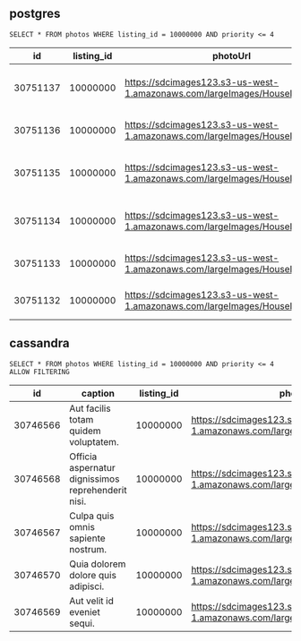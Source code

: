 ## **postgres**

```SELECT * FROM photos WHERE listing_id = 10000000 AND priority <= 4```

id | listing_id | photoUrl | tinyPhotoUrl | Description | priority
---|------------|----------|--------------|------------|---------|
30751137 | 10000000 | https://sdcimages123.s3-us-west-1.amazonaws.com/largeImages/HouseImg112.jpg | https://sdcimages123.s3-us-west-1.amazonaws.com/smallImages/SmallHouseImg112.jpg | Temporibus sit inventore distinctio iusto. | 20 
30751136 | 10000000 | https://sdcimages123.s3-us-west-1.amazonaws.com/largeImages/HouseImg51.jpg | https://sdcimages123.s3-us-west-1.amazonaws.com/smallImages/SmallHouseImg51.jpg | Voluptas nihil est et cupiditate. | 19 
30751135 | 10000000 | https://sdcimages123.s3-us-west-1.amazonaws.com/largeImages/HouseImg2.jpg | https://sdcimages123.s3-us-west-1.amazonaws.com/smallImages/SmallHouseImg2.jpg | Voluptatibus doloribus est autem consequatur. | 18 
30751134 | 10000000 | https://sdcimages123.s3-us-west-1.amazonaws.com/largeImages/HouseImg151.jpg | https://sdcimages123.s3-us-west-1.amazonaws.com/smallImages/SmallHouseImg151.jpg | Sit dignissimos et sapiente tempore. | 17 
30751133 | 10000000 | https://sdcimages123.s3-us-west-1.amazonaws.com/largeImages/HouseImg116.jpg | https://sdcimages123.s3-us-west-1.amazonaws.com/smallImages/SmallHouseImg116.jpg | Nobis et labore dolore quod. | 16 
30751132 | 10000000 | https://sdcimages123.s3-us-west-1.amazonaws.com/largeImages/HouseImg87.jpg | https://sdcimages123.s3-us-west-1.amazonaws.com/smallImages/SmallHouseImg87.jpg | Ut quis accusamus quia deleniti. | 15 


## **cassandra**

```SELECT * FROM photos WHERE listing_id = 10000000 AND priority <= 4 ALLOW FILTERING```

id | caption | listing_id | photourl| priority | tinyurl
---|---------|------------|---------|----------|---------|
30746566 | Aut facilis totam quidem voluptatem. | 10000000 | https://sdcimages123.s3-us-west-1.amazonaws.com/largeImages/HouseImg382.jpg | 0 | https://sdcimages123.s3-us-west-1.amazonaws.com/smallImages/SmallHouseImg382.jpg
30746568 | Officia aspernatur dignissimos reprehenderit nisi. |   10000000 | https://sdcimages123.s3-us-west-1.amazonaws.com/largeImages/HouseImg339.jpg |        2 | https://sdcimages123.s3-us-west-1.amazonaws.com/smallImages/SmallHouseImg339.jpg
30746567 | Culpa quis omnis sapiente nostrum. |   10000000 | https://sdcimages123.s3-us-west-1.amazonaws.com/largeImages/HouseImg151.jpg |        1 | https://sdcimages123.s3-us-west-1.amazonaws.com/smallImages/SmallHouseImg151.jpg
30746570 | Quia dolorem dolore quis adipisci. |   10000000 | https://sdcimages123.s3-us-west-1.amazonaws.com/largeImages/HouseImg362.jpg |        4 | https://sdcimages123.s3-us-west-1.amazonaws.com/smallImages/SmallHouseImg362.jpg
30746569 | Aut velit id eveniet sequi. |   10000000 | https://sdcimages123.s3-us-west-1.amazonaws.com/largeImages/HouseImg284.jpg |        3 | https://sdcimages123.s3-us-west-1.amazonaws.com/smallImages/SmallHouseImg284.jpg 